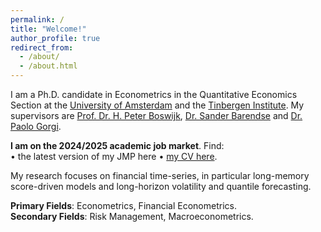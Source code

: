 ```yaml
---
permalink: /
title: "Welcome!"
author_profile: true
redirect_from: 
  - /about/
  - /about.html
---
```


I am a Ph.D. candidate in Econometrics in the Quantitative Economics Section at the [University of Amsterdam](https://ase.uva.nl/content/sections/quantitative-economics/quantitative-economics.html?origin=D4DixO%2FESbuaIXcFryAJdQ) and the [Tinbergen Institute](https://tinbergen.nl/home). 
My supervisors are [Prof. Dr. H. Peter Boswijk](https://www.uva.nl/en/profile/b/o/h.p.boswijk/h.p.boswijk.html#Profile), [Dr. Sander Barendse](https://sites.google.com/view/sanderbarendse/)  and [Dr. Paolo Gorgi](https://www.pgorgi.com/). 

**I am on the 2024/2025 academic job market**. Find:<br>
• the latest version of my JMP here 
• [my CV here](../files/Ugulava_CV.pdf).

My research focuses on financial time-series, in particular long-memory score-driven models and long-horizon volatility and quantile forecasting. 

**Primary Fields**: Econometrics, Financial Econometrics.<br>
**Secondary Fields**: Risk Management, Macroeconometrics.

